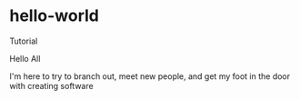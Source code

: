 # hello-world
Tutorial

Hello All

I'm here to try to branch out, meet new people, and get my foot in the door with creating software
